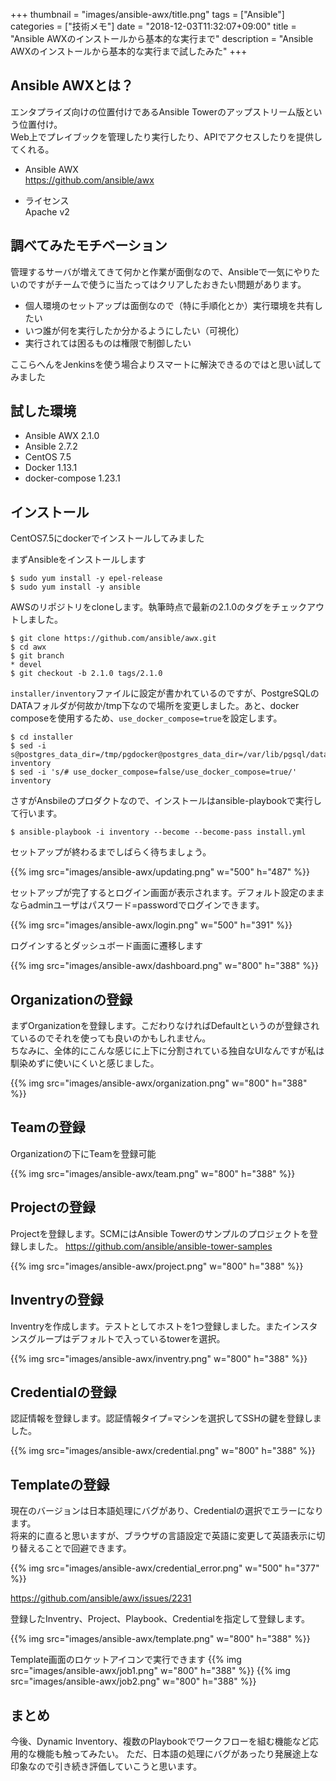 +++
thumbnail = "images/ansible-awx/title.png"
tags = ["Ansible"]
categories = ["技術メモ"]
date = "2018-12-03T11:32:07+09:00"
title = "Ansible AWXのインストールから基本的な実行まで"
description = "Ansible AWXのインストールから基本的な実行まで試したみた"
+++

## Ansible AWXとは？

エンタプライズ向けの位置付けであるAnsible Towerのアップストリーム版という位置付け。  
Web上でプレイブックを管理したり実行したり、APIでアクセスしたりを提供してくれる。

- Ansible AWX  
https://github.com/ansible/awx

- ライセンス  
Apache v2

## 調べてみたモチベーション

管理するサーバが増えてきて何かと作業が面倒なので、Ansibleで一気にやりたいのですがチームで使うに当たってはクリアしたおきたい問題があります。

- 個人環境のセットアップは面倒なので（特に手順化とか）実行環境を共有したい
- いつ誰が何を実行したか分かるようにしたい（可視化）
- 実行されては困るものは権限で制御したい

ここらへんをJenkinsを使う場合よりスマートに解決できるのではと思い試してみました

## 試した環境

- Ansible AWX 2.1.0  
- Ansible 2.7.2  
- CentOS 7.5  
- Docker 1.13.1  
- docker-compose 1.23.1  

## インストール

CentOS7.5にdockerでインストールしてみました

まずAnsibleをインストールします
```
$ sudo yum install -y epel-release
$ sudo yum install -y ansible
```

AWSのリポジトリをcloneします。執筆時点で最新の2.1.0のタグをチェックアウトしました。

```
$ git clone https://github.com/ansible/awx.git
$ cd awx
$ git branch
* devel
$ git checkout -b 2.1.0 tags/2.1.0
```

`installer/inventory`ファイルに設定が書かれているのですが、PostgreSQLのDATAフォルダが何故か/tmp下なので場所を変更しました。あと、docker composeを使用するため、`use_docker_compose=true`を設定します。

```
$ cd installer
$ sed -i s@postgres_data_dir=/tmp/pgdocker@postgres_data_dir=/var/lib/pgsql/data@ inventory
$ sed -i 's/# use_docker_compose=false/use_docker_compose=true/' inventory
```

さすがAnsbileのプロダクトなので、インストールはansible-playbookで実行して行います。
```
$ ansible-playbook -i inventory --become --become-pass install.yml
```

セットアップが終わるまでしばらく待ちましょう。

{{% img src="images/ansible-awx/updating.png" w="500" h="487" %}}

セットアップが完了するとログイン画面が表示されます。デフォルト設定のままならadminユーザはパスワード=passwordでログインできます。

{{% img src="images/ansible-awx/login.png" w="500" h="391" %}}

ログインするとダッシュボード画面に遷移します

{{% img src="images/ansible-awx/dashboard.png" w="800" h="388" %}}

## Organizationの登録

まずOrganizationを登録します。こだわりなければDefaultというのが登録されているのでそれを使っても良いのかもしれません。  
ちなみに、全体的にこんな感じに上下に分割されている独自なUIなんですが私は馴染めずに使いにくいと感じました。

{{% img src="images/ansible-awx/organization.png" w="800" h="388" %}}

## Teamの登録

Organizationの下にTeamを登録可能

{{% img src="images/ansible-awx/team.png" w="800" h="388" %}}

## Projectの登録

Projectを登録します。SCMにはAnsible Towerのサンプルのプロジェクトを登録しました。
https://github.com/ansible/ansible-tower-samples

{{% img src="images/ansible-awx/project.png" w="800" h="388" %}}

## Inventryの登録
Inventryを作成します。テストとしてホストを1つ登録しました。またインスタンスグループはデフォルトで入っているtowerを選択。

{{% img src="images/ansible-awx/inventry.png" w="800" h="388" %}}

## Credentialの登録
認証情報を登録します。認証情報タイプ=マシンを選択してSSHの鍵を登録しました。

{{% img src="images/ansible-awx/credential.png" w="800" h="388" %}}

## Templateの登録

現在のバージョンは日本語処理にバグがあり、Credentialの選択でエラーになります。  
将来的に直ると思いますが、ブラウザの言語設定で英語に変更して英語表示に切り替えることで回避できます。

{{% img src="images/ansible-awx/credential_error.png" w="500" h="377" %}}

https://github.com/ansible/awx/issues/2231

登録したInventry、Project、Playbook、Credentialを指定して登録します。

{{% img src="images/ansible-awx/template.png" w="800" h="388" %}}

Template画面のロケットアイコンで実行できます
{{% img src="images/ansible-awx/job1.png" w="800" h="388" %}}
{{% img src="images/ansible-awx/job2.png" w="800" h="388" %}}

## まとめ
今後、Dynamic Inventory、複数のPlaybookでワークフローを組む機能など応用的な機能も触ってみたい。
ただ、日本語の処理にバグがあったり発展途上な印象なので引き続き評価していこうと思います。


